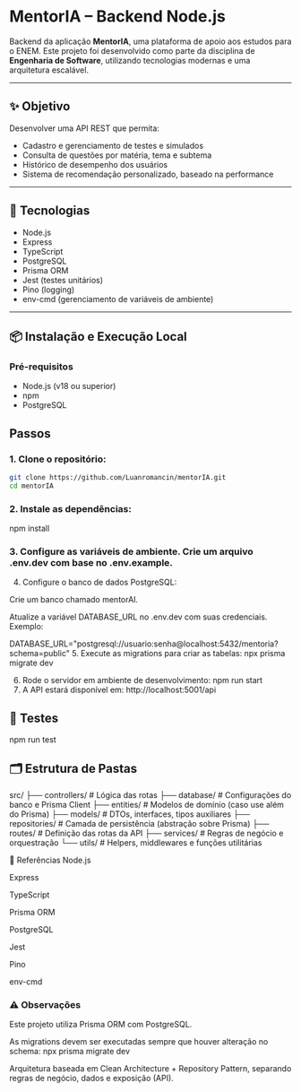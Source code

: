 # MentorIA – Backend Node.js

Backend da aplicação **MentorIA**, uma plataforma de apoio aos estudos para o ENEM. Este projeto foi desenvolvido como parte da disciplina de **Engenharia de Software**, utilizando tecnologias modernas e uma arquitetura escalável.

---

## ✨ Objetivo

Desenvolver uma API REST que permita:

- Cadastro e gerenciamento de testes e simulados
- Consulta de questões por matéria, tema e subtema
- Histórico de desempenho dos usuários
- Sistema de recomendação personalizado, baseado na performance

---

## 🚀 Tecnologias

- Node.js
- Express
- TypeScript
- PostgreSQL
- Prisma ORM
- Jest (testes unitários)
- Pino (logging)
- env-cmd (gerenciamento de variáveis de ambiente)

---

## 📦 Instalação e Execução Local

### Pré-requisitos

- Node.js (v18 ou superior)
- npm
- PostgreSQL

## Passos

### 1. Clone o repositório:

```bash
git clone https://github.com/Luanromancin/mentorIA.git
cd mentorIA
```

### 2. Instale as dependências:
npm install

### 3. Configure as variáveis de ambiente. Crie um arquivo .env.dev com base no .env.example.
4. Configure o banco de dados PostgreSQL:

Crie um banco chamado mentorAI.

Atualize a variável DATABASE_URL no .env.dev com suas credenciais. Exemplo:

DATABASE_URL="postgresql://usuario:senha@localhost:5432/mentoria?schema=public"
5. Execute as migrations para criar as tabelas:
npx prisma migrate dev

6. Rode o servidor em ambiente de desenvolvimento:
   npm run start
7. A API estará disponível em:
   http://localhost:5001/api

## 🧪 Testes
npm run test

## 🗂 Estrutura de Pastas
src/
├── controllers/   # Lógica das rotas
├── database/      # Configurações do banco e Prisma Client
├── entities/      # Modelos de domínio (caso use além do Prisma)
├── models/        # DTOs, interfaces, tipos auxiliares
├── repositories/  # Camada de persistência (abstração sobre Prisma)
├── routes/        # Definição das rotas da API
├── services/      # Regras de negócio e orquestração
└── utils/         # Helpers, middlewares e funções utilitárias

🔗 Referências
Node.js

Express

TypeScript

Prisma ORM

PostgreSQL

Jest

Pino

env-cmd

### ⚠️ Observações
Este projeto utiliza Prisma ORM com PostgreSQL.

As migrations devem ser executadas sempre que houver alteração no schema:
npx prisma migrate dev

Arquitetura baseada em Clean Architecture + Repository Pattern, separando regras de negócio, dados e exposição (API).
